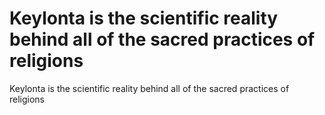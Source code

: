# Keylonta is the scientific reality behind all of the sacred practices of religions

Keylonta is the scientific reality behind all of the sacred practices of religions